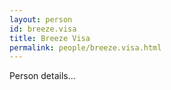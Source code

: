 ```yaml
---
layout: person
id: breeze.visa
title: Breeze Visa
permalink: people/breeze.visa.html
---
```


Person details...